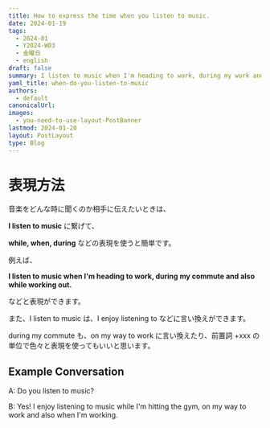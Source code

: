 ```yaml
---
title: How to express the time when you listen to music.
date: 2024-01-19
tags:
  - 2024-01
  - Y2024-W03
  - 金曜日
  - english
draft: false
summary: I listen to music when I'm heading to work, during my work and also while working out.
yaml_title: when-do-you-listen-to-music
authors:
  - default
canonicalUrl: 
images:
  - you-need-to-use-layout-PostBanner
lastmod: 2024-01-20
layout: PostLayout
type: Blog
---
```

# 表現方法

音楽をどんな時に聞くのか相手に伝えたいときは、 

**I listen to music** に繋げて、

**while, when, during** などの表現を使うと簡単です。

例えば、

**I listen to music when I'm heading to work, during my commute and also while working out.**

などと表現ができます。

また、I listen to music は、I enjoy listening to などに言い換えができます。

during my commute も、on my way to work に言い換えたり、前置詞 +xxx の単位で色々と表現を使ってもいいと思います。

## Example Conversation

A: Do you listen to music?

B: Yes! I enjoy listening to music while I'm hitting the gym, on my way to work and also when I'm working.
